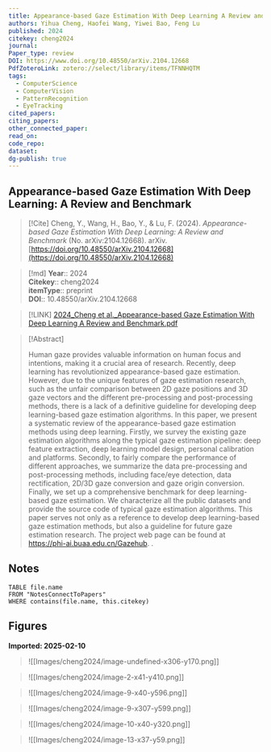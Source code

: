 ```yaml
---
title: Appearance-based Gaze Estimation With Deep Learning A Review and Benchmark
authors: Yihua Cheng, Haofei Wang, Yiwei Bao, Feng Lu
published: 2024
citekey: cheng2024
journal: 
Paper_type: review
DOI: https://www.doi.org/10.48550/arXiv.2104.12668
PdfZoteroLink: zotero://select/library/items/TFNNHQTM
tags:
  - ComputerScience
  - ComputerVision
  - PatternRecognition
  - EyeTracking
cited_papers: 
citing_papers: 
other_connected_paper: 
read_on: 
code_repo: 
dataset: 
dg-publish: true
---
```


## Appearance-based Gaze Estimation With Deep Learning: A Review and Benchmark

> [!Cite]
> Cheng, Y., Wang, H., Bao, Y., & Lu, F. (2024). _Appearance-based Gaze Estimation With Deep Learning: A Review and Benchmark_ (No. arXiv:2104.12668). arXiv. [https://doi.org/10.48550/arXiv.2104.12668](https://doi.org/10.48550/arXiv.2104.12668)


>[!md]
> **Year**:: 2024   
> **Citekey**:: cheng2024  
> **itemType**:: preprint  
> **DOI**:: 10.48550/arXiv.2104.12668    

> [!LINK] 
> [2024_Cheng et al._Appearance-based Gaze Estimation With Deep Learning A Review and Benchmark.pdf](zotero://select/library/items/E3JU7Y7Y)

> [!Abstract]
>
> Human gaze provides valuable information on human focus and intentions, making it a crucial area of research. Recently, deep learning has revolutionized appearance-based gaze estimation. However, due to the unique features of gaze estimation research, such as the unfair comparison between 2D gaze positions and 3D gaze vectors and the different pre-processing and post-processing methods, there is a lack of a definitive guideline for developing deep learning-based gaze estimation algorithms. In this paper, we present a systematic review of the appearance-based gaze estimation methods using deep learning. Firstly, we survey the existing gaze estimation algorithms along the typical gaze estimation pipeline: deep feature extraction, deep learning model design, personal calibration and platforms. Secondly, to fairly compare the performance of different approaches, we summarize the data pre-processing and post-processing methods, including face/eye detection, data rectification, 2D/3D gaze conversion and gaze origin conversion. Finally, we set up a comprehensive benchmark for deep learning-based gaze estimation. We characterize all the public datasets and provide the source code of typical gaze estimation algorithms. This paper serves not only as a reference to develop deep learning-based gaze estimation methods, but also a guideline for future gaze estimation research. The project web page can be found at https://phi-ai.buaa.edu.cn/Gazehub.
>.
> 


## Notes

```dataview 
TABLE file.name 
FROM "NotesConnectToPapers" 
WHERE contains(file.name, this.citekey)
```


## Figures

**Imported: 2025-02-10**

> ![[Images/cheng2024/image-undefined-x306-y170.png]]

> ![[Images/cheng2024/image-2-x41-y410.png]]

> ![[Images/cheng2024/image-9-x40-y596.png]]

> ![[Images/cheng2024/image-9-x307-y599.png]]

> ![[Images/cheng2024/image-10-x40-y320.png]]

> ![[Images/cheng2024/image-13-x37-y59.png]]